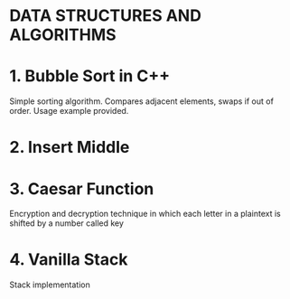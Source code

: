 # DATA STRUCTURES AND ALGORITHMS

# 1. Bubble Sort in C++
Simple sorting algorithm. Compares adjacent elements, swaps if out of order. Usage example provided.
# 2. Insert Middle
# 3. Caesar Function
Encryption and decryption technique  in which each letter in a plaintext is shifted by a number called key
# 4. Vanilla Stack
Stack implementation
